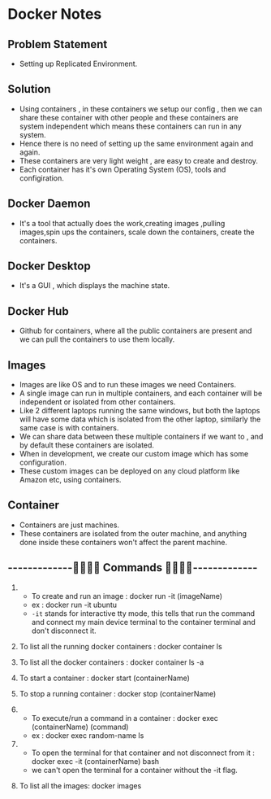 # Docker Notes
## Problem Statement
- Setting up Replicated Environment.

## Solution
- Using containers , in these containers we setup our config , then we can share these container with other people and these containers are system independent which means these containers can run in any system.
- Hence there is no need of setting up the same environment again and again.
- These containers are very light weight , are easy to create and destroy.
- Each container has it's own Operating System (OS), tools and configiration.

## Docker Daemon
- It's a tool that actually does the work,creating images ,pulling images,spin ups the containers, scale down the containers, create the containers.

## Docker Desktop
- It's a GUI , which displays the machine state.

## Docker Hub
- Github for containers, where all the public containers are present and we can pull the containers to use them locally.

## Images
- Images are like OS and to run these images we need Containers.
- A single image can run in multiple containers, and each container will be independent or isolated from other containers.
- Like 2 different laptops running the same windows, but both the laptops will have some data which is isolated from the other laptop, similarly the same case is with containers.
- We can share data between these multiple containers if we want to , and by default these containers are isolated.
- When in development, we create our custom image which has some configuration.
- These custom images can be deployed on any cloud platform like Amazon etc, using containers.

## Container
- Containers are just machines.
- These containers are isolated from the outer machine, and anything done inside these containers won't affect the parent machine.



## -------------🧑‍💻🧑‍💻 Commands 🧑‍💻🧑‍💻-------------

1. - To create and run an image : docker run -it (imageName)
   - ex : docker run -it ubuntu
   - `-it` stands for interactive tty mode, this tells that run the command and connect my main device terminal to the container terminal and don't disconnect it.

2. To list all the running docker containers : docker container ls
3. To list all the docker containers : docker container ls -a
4. To start a container : docker start (containerName)
5. To stop a running container : docker stop (containerName)
6. - To execute/run a command in a container : docker exec (containerName) (command)
    - ex : docker exec random-name ls

7. - To open the terminal for that container and not disconnect from it : docker exec -it (containerName) bash
    - we can't open the terminal for a container without the -it flag.

8. To list all the images: docker images

